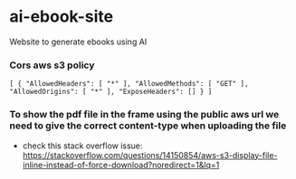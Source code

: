 # ai-ebook-site
Website to generate ebooks using AI


### Cors aws s3 policy

`[
    {
        "AllowedHeaders": [
            "*"
        ],
        "AllowedMethods": [
            "GET"
        ],
        "AllowedOrigins": [
            "*"
        ],
        "ExposeHeaders": []
    }
]`

### To show the pdf file in the frame using the public aws url we need to give the correct content-type when uploading the file

- check this stack overflow issue: https://stackoverflow.com/questions/14150854/aws-s3-display-file-inline-instead-of-force-download?noredirect=1&lq=1
